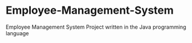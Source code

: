 # Employee-Management-System
Employee Management System Project written in the Java programming language
